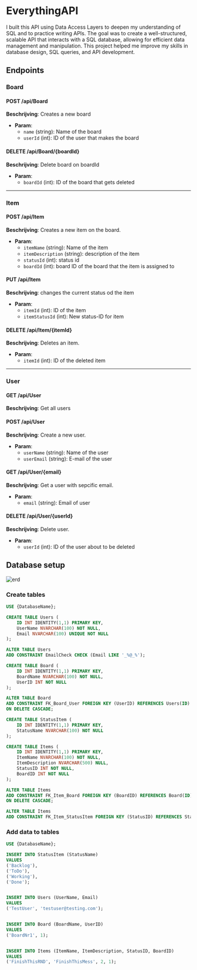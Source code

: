# EverythingAPI
I built this API using Data Access Layers to deepen my understanding of SQL and to practice writing APIs. The goal was to create a well-structured, scalable API that interacts with a SQL database, allowing for efficient data management and manipulation. This project helped me improve my skills in database design, SQL queries, and API development.

## Endpoints

### Board
#### POST /api/Board
**Beschrijving**: Creates a new board
- **Param**:
  - `name` (string): Name of the board
  - `userId` (int): ID of the user that makes the board

#### DELETE /api/Board/{boardId}
**Beschrijving**: Delete board on boardId
- **Param**:
  - `boardId` (int): ID of the board that gets deleted

---

### Item
#### POST /api/Item
**Beschrijving**: Creates a new item on the board.
- **Param**:
  - `itemName` (string): Name of the item
  - `itemDescription` (string): description of the item
  - `statusId` (int): status id
  - `boardId` (int): board ID of the board that the item is assigned to

#### PUT /api/Item
**Beschrijving**: changes the current status od the item
- **Param**:
  - `itemId` (int): ID of the item
  - `itemStatusId` (int): New status-ID for item

#### DELETE /api/Item/{itemId}
**Beschrijving**: Deletes an item.
- **Param**:
  - `itemId` (int): ID of the deleted item

---

### User
#### GET /api/User
**Beschrijving**: Get all users

#### POST /api/User
**Beschrijving**: Create a new user.
- **Param**:
  - `userName` (string): Name of the user
  - `userEmail` (string): E-mail of the user

#### GET /api/User/{email}
**Beschrijving**: Get a user with sepcific email.
- **Param**:
  - `email` (string): Email of user

#### DELETE /api/User/{userId}
**Beschrijving**: Delete user.
- **Param**:
  - `userId` (int): ID of the user about to be deleted



## Database setup
![erd](https://github.com/user-attachments/assets/e0d8229f-9284-49c3-85ed-eee98088addc)

### Create tables
```sql
USE {DatabaseName};

CREATE TABLE Users (
    ID INT IDENTITY(1,1) PRIMARY KEY,
    UserName NVARCHAR(100) NOT NULL,
    Email NVARCHAR(100) UNIQUE NOT NULL
);

ALTER TABLE Users
ADD CONSTRAINT EmailCheck CHECK (Email LIKE '_%@_%');

CREATE TABLE Board (
    ID INT IDENTITY(1,1) PRIMARY KEY,
    BoardName NVARCHAR(100) NOT NULL,
    UserID INT NOT NULL
);

ALTER TABLE Board
ADD CONSTRAINT FK_Board_User FOREIGN KEY (UserID) REFERENCES Users(ID)
ON DELETE CASCADE;

CREATE TABLE StatusItem (
    ID INT IDENTITY(1,1) PRIMARY KEY,
    StatusName NVARCHAR(100) NOT NULL
);

CREATE TABLE Items (
    ID INT IDENTITY(1,1) PRIMARY KEY,
    ItemName NVARCHAR(100) NOT NULL,
    ItemDescription NVARCHAR(500) NULL,
    StatusID INT NOT NULL,
    BoardID INT NOT NULL
);

ALTER TABLE Items
ADD CONSTRAINT FK_Item_Board FOREIGN KEY (BoardID) REFERENCES Board(ID)
ON DELETE CASCADE;

ALTER TABLE Items
ADD CONSTRAINT FK_Item_StatusItem FOREIGN KEY (StatusID) REFERENCES StatusItem(ID);
```

### Add data to tables
```sql
USE {DatabaseName};

INSERT INTO StatusItem (StatusName)
VALUES
('Backlog'),
('ToDo'),
('Working'),
('Done');


INSERT INTO Users (UserName, Email)
VALUES
('TestUser', 'testuser@testing.com');


INSERT INTO Board (BoardName, UserID)
VALUES
('BoardNr1', 1);


INSERT INTO Items (ItemName, ItemDescription, StatusID, BoardID)
VALUES
('FinishThisRND', 'FinishThisMess', 2, 1);
```
